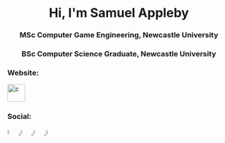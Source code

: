 <h1 align="center">Hi, I'm Samuel Appleby</h1>
<h3 align="center">MSc Computer Game Engineering, Newcastle University</h3>
<h3 align="center">BSc Computer Science Graduate, Newcastle University</h3>

<h3 align="left">Website:</h3>
<a href = "https://samuelappleby.github.io/SamuelAppleby/"> <img src="img/me.jpg" alt="c" width="40" height="40"/> </a>
<h3 align="left">Social:</h3>
<p align="left">
<a href="https://www.facebook.com/sam.appleby.92/">
<img src="img/facebook.png" alt="Facebook" width="5%">
</a>
<a href="https://www.linkedin.com/in/samuel-appleby-52a673206/">
<img src="img/linkedin.png" alt="Facebook" width="5%">
</a>
<a href="https://github.com/SamuelAppleby">
<img src="img/github.png" alt="Github" width="5%">
</a>
<a href="https://www.youtube.com/channel/UCTYYNu3L4w2ydM7KhX6sFMw">
<img src="img/youtube.png" alt="Youtube" width="5%">
 </a>
</p>
